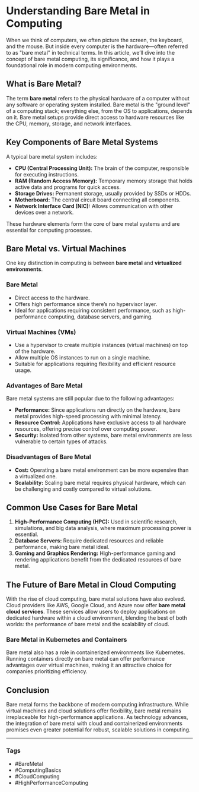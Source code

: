 # Understanding Bare Metal in Computing

When we think of computers, we often picture the screen, the keyboard, and the mouse. But inside every computer is the hardware—often referred to as "bare metal" in technical terms. In this article, we’ll dive into the concept of bare metal computing, its significance, and how it plays a foundational role in modern computing environments.

## What is Bare Metal?

The term **bare metal** refers to the physical hardware of a computer without any software or operating system installed. Bare metal is the "ground level" of a computing stack; everything else, from the OS to applications, depends on it. Bare metal setups provide direct access to hardware resources like the CPU, memory, storage, and network interfaces.

## Key Components of Bare Metal Systems

A typical bare metal system includes:

- **CPU (Central Processing Unit):** The brain of the computer, responsible for executing instructions.
- **RAM (Random Access Memory):** Temporary memory storage that holds active data and programs for quick access.
- **Storage Drives:** Permanent storage, usually provided by SSDs or HDDs.
- **Motherboard:** The central circuit board connecting all components.
- **Network Interface Card (NIC):** Allows communication with other devices over a network.
  
These hardware elements form the core of bare metal systems and are essential for computing processes.

## Bare Metal vs. Virtual Machines

One key distinction in computing is between **bare metal** and **virtualized environments**.

### Bare Metal
- Direct access to the hardware.
- Offers high performance since there’s no hypervisor layer.
- Ideal for applications requiring consistent performance, such as high-performance computing, database servers, and gaming.

### Virtual Machines (VMs)
- Use a hypervisor to create multiple instances (virtual machines) on top of the hardware.
- Allow multiple OS instances to run on a single machine.
- Suitable for applications requiring flexibility and efficient resource usage.

### Advantages of Bare Metal
Bare metal systems are still popular due to the following advantages:

- **Performance:** Since applications run directly on the hardware, bare metal provides high-speed processing with minimal latency.
- **Resource Control:** Applications have exclusive access to all hardware resources, offering precise control over computing power.
- **Security:** Isolated from other systems, bare metal environments are less vulnerable to certain types of attacks.

### Disadvantages of Bare Metal
- **Cost:** Operating a bare metal environment can be more expensive than a virtualized one.
- **Scalability:** Scaling bare metal requires physical hardware, which can be challenging and costly compared to virtual solutions.

## Common Use Cases for Bare Metal

1. **High-Performance Computing (HPC):** Used in scientific research, simulations, and big data analysis, where maximum processing power is essential.
2. **Database Servers:** Require dedicated resources and reliable performance, making bare metal ideal.
3. **Gaming and Graphics Rendering:** High-performance gaming and rendering applications benefit from the dedicated resources of bare metal.

## The Future of Bare Metal in Cloud Computing

With the rise of cloud computing, bare metal solutions have also evolved. Cloud providers like AWS, Google Cloud, and Azure now offer **bare metal cloud services**. These services allow users to deploy applications on dedicated hardware within a cloud environment, blending the best of both worlds: the performance of bare metal and the scalability of cloud.

### Bare Metal in Kubernetes and Containers

Bare metal also has a role in containerized environments like Kubernetes. Running containers directly on bare metal can offer performance advantages over virtual machines, making it an attractive choice for companies prioritizing efficiency.

## Conclusion

Bare metal forms the backbone of modern computing infrastructure. While virtual machines and cloud solutions offer flexibility, bare metal remains irreplaceable for high-performance applications. As technology advances, the integration of bare metal with cloud and containerized environments promises even greater potential for robust, scalable solutions in computing.

---

### Tags
- #BareMetal
- #ComputingBasics
- #CloudComputing
- #HighPerformanceComputing

